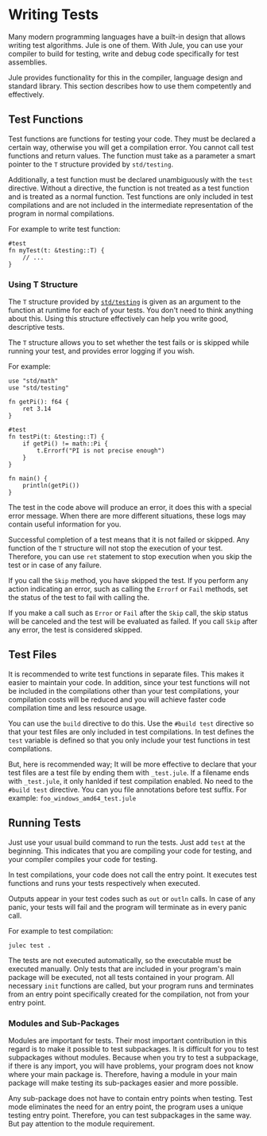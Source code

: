 # Writing Tests

Many modern programming languages ​​have a built-in design that allows writing test algorithms. Jule is one of them. With Jule, you can use your compiler to build for testing, write and debug code specifically for test assemblies.

Jule provides functionality for this in the compiler, language design and standard library. This section describes how to use them competently and effectively.

## Test Functions

Test functions are functions for testing your code. They must be declared a certain way, otherwise you will get a compilation error. You cannot call test functions and return values. The function must take as a parameter a smart pointer to the `T` structure provided by `std/testing`.

Additionally, a test function must be declared unambiguously with the `test` directive. Without a directive, the function is not treated as a test function and is treated as a normal function. Test functions are only included in test compilations and are not included in the intermediate representation of the program in normal compilations.

For example to write test function:
```jule
#test
fn myTest(t: &testing::T) {
    // ...
}
```

### Using T Structure

The `T` structure provided by [`std/testing`](/std/testing) is given as an argument to the function at runtime for each of your tests. You don't need to think anything about this. Using this structure effectively can help you write good, descriptive tests.

The `T` structure allows you to set whether the test fails or is skipped while running your test, and provides error logging if you wish.

For example:
```jule
use "std/math"
use "std/testing"

fn getPi(): f64 {
    ret 3.14
}

#test
fn testPi(t: &testing::T) {
    if getPi() != math::Pi {
        t.Errorf("PI is not precise enough")
    }
}

fn main() {
    println(getPi())
}
```

The test in the code above will produce an error, it does this with a special error message. When there are more different situations, these logs may contain useful information for you.

Successful completion of a test means that it is not failed or skipped. Any function of the `T` structure will not stop the execution of your test. Therefore, you can use `ret` statement to stop execution when you skip the test or in case of any failure.

If you call the `Skip` method, you have skipped the test. If you perform any action indicating an error, such as calling the `Errorf` or `Fail` methods, set the status of the test to fail with calling the.

If you make a call such as `Error` or `Fail` after the `Skip` call, the skip status will be canceled and the test will be evaluated as failed. If you call `Skip` after any error, the test is considered skipped.

## Test Files

It is recommended to write test functions in separate files. This makes it easier to maintain your code. In addition, since your test functions will not be included in the compilations other than your test compilations, your compilation costs will be reduced and you will achieve faster code compilation time and less resource usage.

You can use the `build` directive to do this. Use the `#build test` directive so that your test files are only included in test compilations. In test defines the `test` variable is defined so that you only include your test functions in test compilations.

But, here is recommended way; It will be more effective to declare that your test files are a test file by ending them with `_test.jule`. If a filename ends with `_test.jule`, it only hanlded if test compilation enabled. No need to the `#build test` directive. You can you file annotations before test suffix. For example: `foo_windows_amd64_test.jule`

## Running Tests

Just use your usual build command to run the tests. Just add `test` at the beginning. This indicates that you are compiling your code for testing, and your compiler compiles your code for testing.

In test compilations, your code does not call the entry point. It executes test functions and runs your tests respectively when executed.

Outputs appear in your test codes such as `out` or `outln` calls. In case of any panic, your tests will fail and the program will terminate as in every panic call.

For example to test compilation:
```
julec test .
```

The tests are not executed automatically, so the executable must be executed manually. Only tests that are included in your program's main package will be executed, not all tests contained in your program. All necessary `init` functions are called, but your program runs and terminates from an entry point specifically created for the compilation, not from your entry point.

### Modules and Sub-Packages

Modules are important for tests. Their most important contribution in this regard is to make it possible to test subpackages. It is difficult for you to test subpackages without modules. Because when you try to test a subpackage, if there is any import, you will have problems, your program does not know where your main package is. Therefore, having a module in your main package will make testing its sub-packages easier and more possible.

Any sub-package does not have to contain entry points when testing. Test mode eliminates the need for an entry point, the program uses a unique testing entry point. Therefore, you can test subpackages in the same way. But pay attention to the module requirement.

